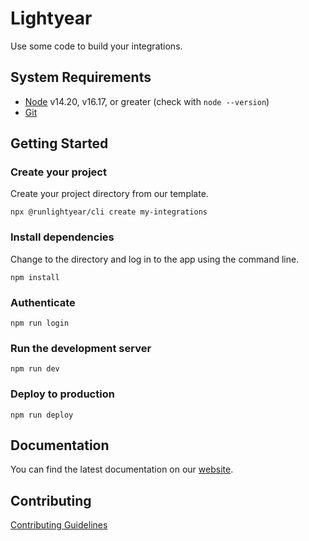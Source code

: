 # Lightyear

Use some code to build your integrations.

## System Requirements

* [Node](https://nodejs.org/en/) v14.20, v16.17, or greater (check with `node --version`)
* [Git](https://git-scm.com/)

## Getting Started

### Create your project

Create your project directory from our template.

```shell
npx @runlightyear/cli create my-integrations
```

### Install dependencies

Change to the directory and log in to the app using the command line.

```shell
npm install
```

### Authenticate

```shell
npm run login
```

### Run the development server

```shell
npm run dev
```

### Deploy to production

```shell
npm run deploy
```

## Documentation

You can find the latest documentation on our [website](https://docs.runlightyear.com). 

## Contributing

[Contributing Guidelines]('./CONTRIBUTING.md)